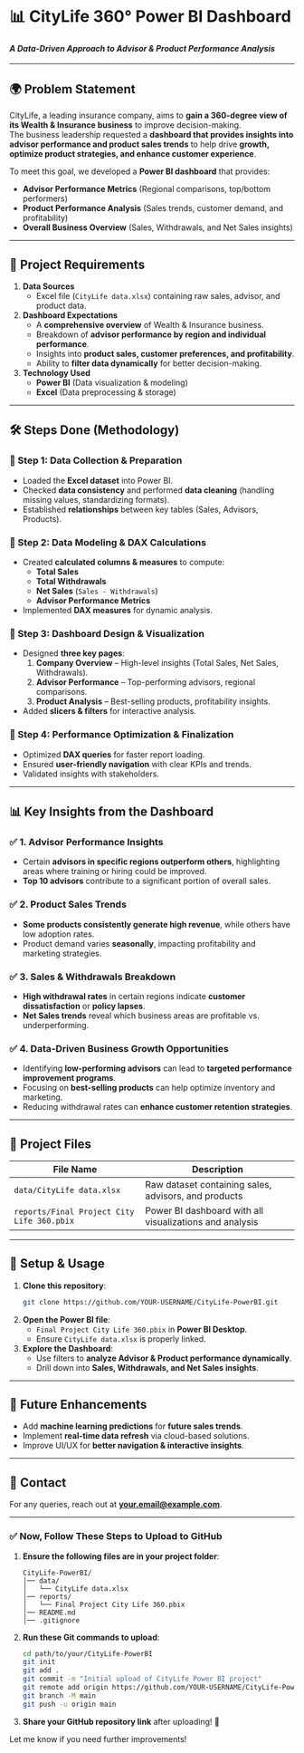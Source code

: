 # 📊 CityLife 360° Power BI Dashboard
#### *A Data-Driven Approach to Advisor & Product Performance Analysis*

---

## **🌍 Problem Statement**
CityLife, a leading insurance company, aims to **gain a 360-degree view of its Wealth & Insurance business** to improve decision-making.  
The business leadership requested a **dashboard that provides insights into advisor performance and product sales trends** to help drive **growth, optimize product strategies, and enhance customer experience**.

To meet this goal, we developed a **Power BI dashboard** that provides:
- **Advisor Performance Metrics** (Regional comparisons, top/bottom performers)
- **Product Performance Analysis** (Sales trends, customer demand, and profitability)
- **Overall Business Overview** (Sales, Withdrawals, and Net Sales insights)

---

## **📌 Project Requirements**
1. **Data Sources**  
   - Excel file (`CityLife data.xlsx`) containing raw sales, advisor, and product data.  
2. **Dashboard Expectations**  
   - A **comprehensive overview** of Wealth & Insurance business.  
   - Breakdown of **advisor performance by region and individual performance**.  
   - Insights into **product sales, customer preferences, and profitability**.  
   - Ability to **filter data dynamically** for better decision-making.  
3. **Technology Used**  
   - **Power BI** (Data visualization & modeling)  
   - **Excel** (Data preprocessing & storage)  

---

## **🛠️ Steps Done (Methodology)**  
### **🔹 Step 1: Data Collection & Preparation**  
- Loaded the **Excel dataset** into Power BI.  
- Checked **data consistency** and performed **data cleaning** (handling missing values, standardizing formats).  
- Established **relationships** between key tables (Sales, Advisors, Products).  

### **🔹 Step 2: Data Modeling & DAX Calculations**  
- Created **calculated columns & measures** to compute:
  - **Total Sales**
  - **Total Withdrawals**
  - **Net Sales** (`Sales - Withdrawals`)
  - **Advisor Performance Metrics**  
- Implemented **DAX measures** for dynamic analysis.  

### **🔹 Step 3: Dashboard Design & Visualization**  
- Designed **three key pages**:
  1. **Company Overview** – High-level insights (Total Sales, Net Sales, Withdrawals).  
  2. **Advisor Performance** – Top-performing advisors, regional comparisons.  
  3. **Product Analysis** – Best-selling products, profitability insights.  
- Added **slicers & filters** for interactive analysis.  

### **🔹 Step 4: Performance Optimization & Finalization**  
- Optimized **DAX queries** for faster report loading.  
- Ensured **user-friendly navigation** with clear KPIs and trends.  
- Validated insights with stakeholders.  

---

## **📊 Key Insights from the Dashboard**  
### ✅ **1. Advisor Performance Insights**  
- Certain **advisors in specific regions outperform others**, highlighting areas where training or hiring could be improved.  
- **Top 10 advisors** contribute to a significant portion of overall sales.  

### ✅ **2. Product Sales Trends**  
- **Some products consistently generate high revenue**, while others have low adoption rates.  
- Product demand varies **seasonally**, impacting profitability and marketing strategies.  

### ✅ **3. Sales & Withdrawals Breakdown**  
- **High withdrawal rates** in certain regions indicate **customer dissatisfaction** or **policy lapses**.  
- **Net Sales trends** reveal which business areas are profitable vs. underperforming.  

### ✅ **4. Data-Driven Business Growth Opportunities**  
- Identifying **low-performing advisors** can lead to **targeted performance improvement programs**.  
- Focusing on **best-selling products** can help optimize inventory and marketing.  
- Reducing withdrawal rates can **enhance customer retention strategies**.  

---

## **📂 Project Files**  
| File Name                        | Description |
|----------------------------------|-------------|
| `data/CityLife data.xlsx`        | Raw dataset containing sales, advisors, and products |
| `reports/Final Project City Life 360.pbix` | Power BI dashboard with all visualizations and analysis |

---

## **🚀 Setup & Usage**  
1. **Clone this repository**:
   ```sh
   git clone https://github.com/YOUR-USERNAME/CityLife-PowerBI.git
   ```
2. **Open the Power BI file**:  
   - `Final Project City Life 360.pbix` in **Power BI Desktop**.  
   - Ensure `CityLife data.xlsx` is properly linked.  
3. **Explore the Dashboard**:
   - Use filters to **analyze Advisor & Product performance dynamically**.  
   - Drill down into **Sales, Withdrawals, and Net Sales insights**.  

---

## **📌 Future Enhancements**  
- Add **machine learning predictions** for **future sales trends**.  
- Implement **real-time data refresh** via cloud-based solutions.  
- Improve UI/UX for **better navigation & interactive insights**.  

---

## **💎 Contact**  
For any queries, reach out at **[your.email@example.com](mailto:your.email@example.com)**.  

---

### ✅ **Now, Follow These Steps to Upload to GitHub**  
1. **Ensure the following files are in your project folder**:  
   ```
   CityLife-PowerBI/
   │── data/
   │   └── CityLife data.xlsx
   │── reports/
   │   └── Final Project City Life 360.pbix
   │── README.md
   │── .gitignore
   ```
2. **Run these Git commands to upload**:
   ```sh
   cd path/to/your/CityLife-PowerBI
   git init
   git add .
   git commit -m "Initial upload of CityLife Power BI project"
   git remote add origin https://github.com/YOUR-USERNAME/CityLife-PowerBI.git
   git branch -M main
   git push -u origin main
   ```
3. **Share your GitHub repository link** after uploading! 🚀  

Let me know if you need further improvements!
